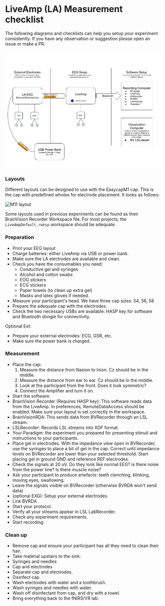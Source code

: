 # LiveAmp (LA) Measurement checklist

The following diagrams and checklists can help you setup your experiment consistently. If you have any observation or suggestion please open an issue or make a PR.

![Diagram for LiveAmp](./DiagramLiveAmp.jpg)

### Layouts

Different layouts can be designed to use with the EasycapM1 cap. This is the cap with predefined wholes for electrode placement. It looks as follows: 

![M11 layout](https://pressrelease.brainproducts.com/wp-content/uploads/M1.jpg)

Some layouts used in previous experiments can be found as their BrainVision Recorder Workspace file. For most projects, the `LiveAmpDefault.rwksp` workspace should be adequate.

### Preparation

- Print your EEG layout
- Charge batteries: either LiveAmp via USB or power bank.
- Make sure the LA electrodes are available and clean.
- Check you have the consumables you need:
  - Conductive gel and syringes
  - Alcohol and cotton swabs
  - EOG stickers
  - ECG stickers
  - Paper towels (to clean up extra gel)
  - Masks and latex gloves if needed.
- Measure your participant's head. We have three cap sizes: 54, 56, 58
- Prepare the adequate cap with the electrodes.
- Check the two necessary USBs are available: HASP key for software and Bluetooth dongle for connectivity.

Optional Ext:
- Prepare your external electrodes: ECG, GSR, etc.
- Make sure the power bank is charged.

### Measurement

- Place the cap:
  1. Measure the distance from Nasion to Inion. Cz should be in the middle.
  2. Measure the distance from ear to ear. Cz should be in the middle.
  3. Look at the participant from the front. Does it look symmetric?
  4. Connect the Amplifier and turn it on.
- Start the software:
 - BrainVision Recorder (Requires HASP key): This software reads data from the LiveAmp. In preferences, RemoteDataAccess should be enabled. Make sure your layout is set correctly in the workspace.
 - BrainVisionRDA: This sends data from BVRecorder through an LSL stream.
 - LSLRecorder: Records LSL streams into XDF format.
 - Your Paradigm: the experiment you prepared for presenting stimuli and instructions to your participants.
- Place gel in electrodes. With the impedance view open in BVRecorder, use the syringes to place a bit of gel in the cap. Correct until impedance levels on BVRecorder are lower than your selected threshold. Start placing gel in ground GND and reference REF electrodes.
- Check the signals at 20 uV. Do they look like normal EEG? is there noise from the power line? Is there muscle noise?
- Ask your participant to produce artefacts: teeth clenching, blinking, moving eyes, swallowing.
- Leave the signals visible on BVRecorder (otherwise BVRDA won't send data)
- (optional EXG): Setup your external electrodes.
- Link BVRDA
- Start your protocol.
- Verify all your streams appear in LSL LabRecorder.
- Check any experiment requirements.
- Start recording.


### Clean up
- Remove cap and ensure your participant has all they need to clean their hair.
- Take material upstairs to the sink:
 - Syringes and needles
 - Cap and electrodes
- Separate cap and electrodes.
- Disinfect cap.
- Wash electrodes with water and a toothbrush.
- Wash syringes and needles with water.
- Wash off disinfectant from cap, and dry with a towel.
- Bring everything back to the fNIRS/VR lab.
